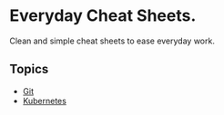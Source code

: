 # Everyday Cheat Sheets.

Clean and simple cheat sheets to ease everyday work.

## Topics

- [Git](./git.md)
- [Kubernetes](./kubernetes.md)
